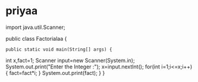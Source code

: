 # priyaa


import java.util.Scanner;


public class Factorialaa {

   
    public static void main(String[] args) {
     

int x,fact=1;
Scanner input=new Scanner(System.in);
System.out.print("Enter the Integer :");
x=input.nextInt();
for(int i=1;i<=x;i++)
{
fact=fact*i;
}
System.out.print(fact);
}
}

